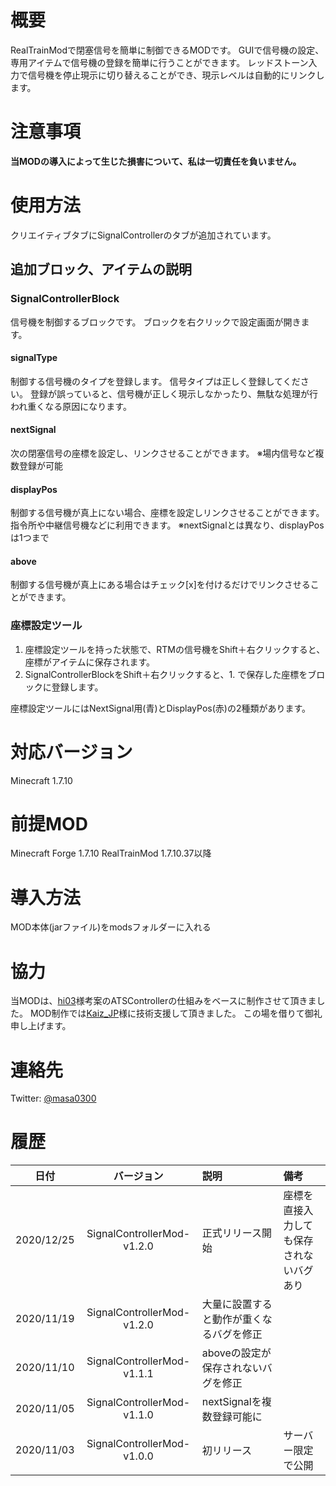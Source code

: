 # 概要
RealTrainModで閉塞信号を簡単に制御できるMODです。
GUIで信号機の設定、専用アイテムで信号機の登録を簡単に行うことができます。
レッドストーン入力で信号機を停止現示に切り替えることができ、現示レベルは自動的にリンクします。


# 注意事項
**当MODの導入によって生じた損害について、私は一切責任を負いません。**

# 使用方法
クリエイティブタブにSignalControllerのタブが追加されています。

## 追加ブロック、アイテムの説明
### SignalControllerBlock
信号機を制御するブロックです。
ブロックを右クリックで設定画面が開きます。

#### signalType
制御する信号機のタイプを登録します。
信号タイプは正しく登録してください。
登録が誤っていると、信号機が正しく現示しなかったり、無駄な処理が行われ重くなる原因になります。

#### nextSignal
次の閉塞信号の座標を設定し、リンクさせることができます。
※場内信号など複数登録が可能

#### displayPos
制御する信号機が真上にない場合、座標を設定しリンクさせることができます。
指令所や中継信号機などに利用できます。
※nextSignalとは異なり、displayPosは1つまで

#### above
制御する信号機が真上にある場合はチェック[x]を付けるだけでリンクさせることができます。

### 座標設定ツール
1. 座標設定ツールを持った状態で、RTMの信号機をShift＋右クリックすると、座標がアイテムに保存されます。
2. SignalControllerBlockをShift＋右クリックすると、1. で保存した座標をブロックに登録します。

座標設定ツールにはNextSignal用(青)とDisplayPos(赤)の2種類があります。

# 対応バージョン
Minecraft 1.7.10

# 前提MOD
Minecraft Forge 1.7.10
RealTrainMod 1.7.10.37以降

# 導入方法
MOD本体(jarファイル)をmodsフォルダーに入れる

# 協力
当MODは、[hi03](https://twitter.com/hi03_s)様考案のATSControllerの仕組みをベースに制作させて頂きました。
MOD制作では[Kaiz_JP](https://twitter.com/Kaiz_JP)様に技術支援して頂きました。
この場を借りて御礼申し上げます。

# 連絡先
Twitter: [@masa0300](https://twitter.com/masa0300)

# 履歴
|日付|バージョン|説明|備考|
|:---:|:---:|:---|:---|
|2020/12/25|SignalControllerMod-v1.2.0|正式リリース開始|座標を直接入力しても保存されないバグあり|
|2020/11/19|SignalControllerMod-v1.2.0|大量に設置すると動作が重くなるバグを修正||
|2020/11/10|SignalControllerMod-v1.1.1|aboveの設定が保存されないバグを修正||
|2020/11/05|SignalControllerMod-v1.1.0|nextSignalを複数登録可能に||
|2020/11/03|SignalControllerMod-v1.0.0|初リリース|サーバー限定で公開|
